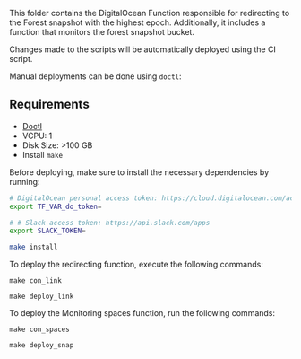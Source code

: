 This folder contains the DigitalOcean Function responsible for redirecting to the Forest snapshot with the highest epoch. Additionally, it includes a function that monitors the forest snapshot bucket.

Changes made to the scripts will be automatically deployed using the CI script.

Manual deployments can be done using `doctl`:

## Requirements
- [Doctl](https://docs.digitalocean.com/reference/doctl/how-to/install/) 
- VCPU: 1
- Disk Size: >100 GB
- Install `make`

Before deploying, make sure to install the necessary dependencies by running:

```bash
# DigitalOcean personal access token: https://cloud.digitalocean.com/account/api/tokens
export TF_VAR_do_token=

# # Slack access token: https://api.slack.com/apps
export SLACK_TOKEN=

make install
```

To deploy the redirecting function, execute the following commands:

```
make con_link

make deploy_link
```

To deploy the Monitoring spaces function, run the following commands:

```
make con_spaces

make deploy_snap
```